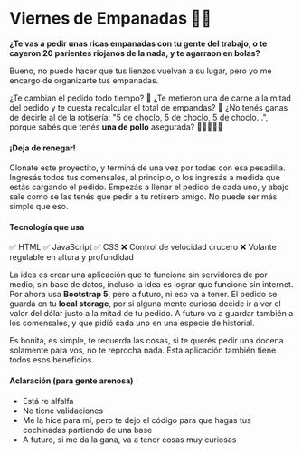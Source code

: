 # Viernes de Empanadas 🎉🎉

__¿Te vas a pedir unas ricas empanadas con tu gente del trabajo, o te cayeron 20 parientes riojanos de la nada, y te agarraon en bolas?__

Bueno, no puedo hacer que tus lienzos vuelvan a su lugar, pero yo me encargo de organizarte tus empanadas.

¿Te cambian el pedido todo tiempo? 🚩
¿Te metieron una de carne a la mitad del pedido y te cuesta recalcular el total de empandas? 🚩 
¿No tenés ganas de decirle al de la rotisería: "5 de choclo, 5 de choclo, 5 de choclo...", porque sabés que tenés **una de pollo** asegurada? 🚩🚩🚩🚩🚩

#### ¡Deja de renegar!
Clonate este proyectito, y terminá de una vez por todas con esa pesadilla. Ingresás todos tus comensales, al principio, o los ingresás a medida que estás cargando el pedido. Empezás a llenar el pedido de cada uno, y abajo sale como se las tenés que pedir a tu rotisero amigo. No puede ser más simple que eso.

#### Tecnología que usa
✅ HTML
✅ JavaScript
✅ CSS
❌ Control de velocidad crucero
❌ Volante regulable en altura y profundidad

La idea es crear una aplicación que te funcione sin servidores de por medio, sin base de datos, incluso la idea es lograr que funcione sin internet. Por ahora usa **Bootstrap 5**, pero a futuro, ni eso va a tener.
El pedido se guarda en tu **local storage**, por si alguna mente curiosa decide ir a ver el valor del dólar justo a la mitad de tu pedido. A futuro va a guardar también a los comensales, y que pidió cada uno en una especie de historial. 

Es bonita, es simple, te recuerda las cosas, si te querés pedir una docena solamente para vos, no te reprocha nada. Esta aplicación también tiene todos esos beneficios. 

#### Aclaración (para gente arenosa)

 - Está re alfalfa
 - No tiene validaciones
 - Me la hice para mí, pero te dejo el código para que hagas tus cochinadas partiendo de una base
 - A futuro, si me da la gana, va a tener cosas muy curiosas

